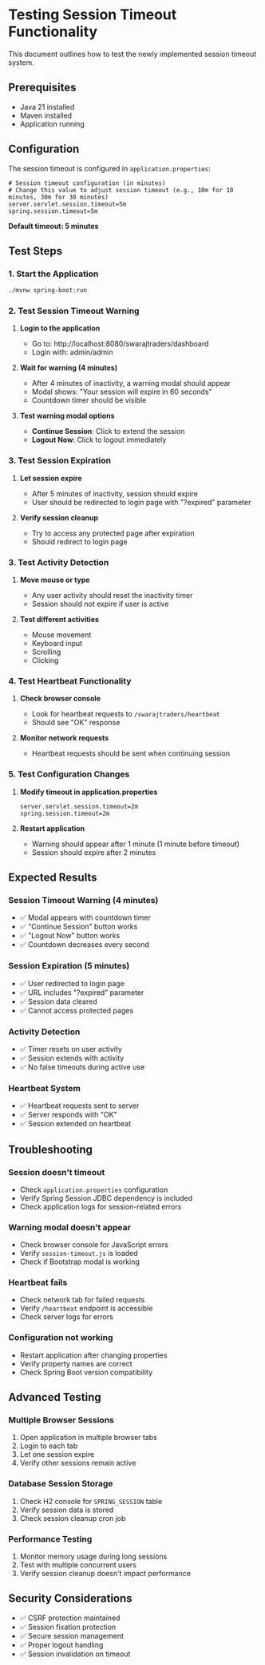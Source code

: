 # Testing Session Timeout Functionality

This document outlines how to test the newly implemented session timeout system.

## Prerequisites
- Java 21 installed
- Maven installed
- Application running

## Configuration

The session timeout is configured in `application.properties`:
```properties
# Session timeout configuration (in minutes)
# Change this value to adjust session timeout (e.g., 10m for 10 minutes, 30m for 30 minutes)
server.servlet.session.timeout=5m
spring.session.timeout=5m
```

**Default timeout: 5 minutes**

## Test Steps

### 1. Start the Application
```bash
./mvnw spring-boot:run
```

### 2. Test Session Timeout Warning
1. **Login to the application**
   - Go to: http://localhost:8080/swarajtraders/dashboard
   - Login with: admin/admin

2. **Wait for warning (4 minutes)**
   - After 4 minutes of inactivity, a warning modal should appear
   - Modal shows: "Your session will expire in 60 seconds"
   - Countdown timer should be visible

3. **Test warning modal options**
   - **Continue Session**: Click to extend the session
   - **Logout Now**: Click to logout immediately

### 3. Test Session Expiration
1. **Let session expire**
   - After 5 minutes of inactivity, session should expire
   - User should be redirected to login page with "?expired" parameter

2. **Verify session cleanup**
   - Try to access any protected page after expiration
   - Should redirect to login page

### 3. Test Activity Detection
1. **Move mouse or type**
   - Any user activity should reset the inactivity timer
   - Session should not expire if user is active

2. **Test different activities**
   - Mouse movement
   - Keyboard input
   - Scrolling
   - Clicking

### 4. Test Heartbeat Functionality
1. **Check browser console**
   - Look for heartbeat requests to `/swarajtraders/heartbeat`
   - Should see "OK" response

2. **Monitor network requests**
   - Heartbeat requests should be sent when continuing session

### 5. Test Configuration Changes
1. **Modify timeout in application.properties**
   ```properties
   server.servlet.session.timeout=2m
   spring.session.timeout=2m
   ```

2. **Restart application**
   - Warning should appear after 1 minute (1 minute before timeout)
   - Session should expire after 2 minutes

## Expected Results

### Session Timeout Warning (4 minutes)
- ✅ Modal appears with countdown timer
- ✅ "Continue Session" button works
- ✅ "Logout Now" button works
- ✅ Countdown decreases every second

### Session Expiration (5 minutes)
- ✅ User redirected to login page
- ✅ URL includes "?expired" parameter
- ✅ Session data cleared
- ✅ Cannot access protected pages

### Activity Detection
- ✅ Timer resets on user activity
- ✅ Session extends with activity
- ✅ No false timeouts during active use

### Heartbeat System
- ✅ Heartbeat requests sent to server
- ✅ Server responds with "OK"
- ✅ Session extended on heartbeat

## Troubleshooting

### Session doesn't timeout
- Check `application.properties` configuration
- Verify Spring Session JDBC dependency is included
- Check application logs for session-related errors

### Warning modal doesn't appear
- Check browser console for JavaScript errors
- Verify `session-timeout.js` is loaded
- Check if Bootstrap modal is working

### Heartbeat fails
- Check network tab for failed requests
- Verify `/heartbeat` endpoint is accessible
- Check server logs for errors

### Configuration not working
- Restart application after changing properties
- Verify property names are correct
- Check Spring Boot version compatibility

## Advanced Testing

### Multiple Browser Sessions
1. Open application in multiple browser tabs
2. Login to each tab
3. Let one session expire
4. Verify other sessions remain active

### Database Session Storage
1. Check H2 console for `SPRING_SESSION` table
2. Verify session data is stored
3. Check session cleanup cron job

### Performance Testing
1. Monitor memory usage during long sessions
2. Test with multiple concurrent users
3. Verify session cleanup doesn't impact performance

## Security Considerations

- ✅ CSRF protection maintained
- ✅ Session fixation protection
- ✅ Secure session management
- ✅ Proper logout handling
- ✅ Session invalidation on timeout
